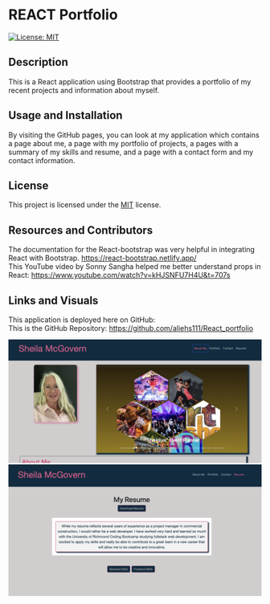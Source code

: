 # REACT Portfolio
[![License: MIT](https://img.shields.io/badge/License-MIT-yellow.svg)](https://opensource.org/licenses/MIT)
## Description
This is a React application using Bootstrap that provides a portfolio of my recent projects and information about myself.
## Usage and Installation
By visiting the GitHub pages, you can look at my application which contains a page about me, a page with my portfolio of projects, a pages with a summary of my skills and resume, and a page with a contact form and my contact information.
## License
This project is licensed under the [MIT](https://opensource.org/licenses/MIT) license.
## Resources and Contributors
The documentation for the React-bootstrap was very helpful in integrating React with Bootstrap. https://react-bootstrap.netlify.app/<br>
This YouTube video by Sonny Sangha helped me better understand props in React: https://www.youtube.com/watch?v=kHJSNFU7H4U&t=707s

## Links and Visuals
This application is deployed here on GitHub:  <br>
This is the GitHub Repository: https://github.com/aliehs111/React_portfolio

![Alt text](./public/assets/Screenshot%202023-10-16%20at%2010.47.41%20AM.png)
![Alt text](./public/assets/Screenshot%202023-10-16%20at%2010.47.25%20AM.png)